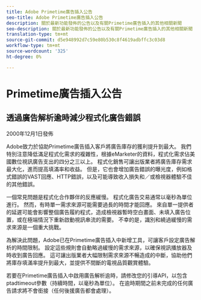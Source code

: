 ```yaml
---
title: Adobe Primetime廣告插入公告
seo-title: Adobe Primetime廣告插入公告
description: 關於最新功能發佈的公告以及有關Primetime廣告插入的其他相關新聞
seo-description: 關於最新功能發佈的公告以及有關Primetime廣告插入的其他相關新聞
translation-type: tm+mt
source-git-commit: d5e948992d7c59e80b530c8f4619adbffc3c03d8
workflow-type: tm+mt
source-wordcount: '325'
ht-degree: 0%

---
```



# Primetime廣告插入公告

## 透過廣告解析逾時減少程式化廣告錯誤

2000年12月1日發佈

Adobe致力於協助Primetime廣告插入客戶將廣告庫存的獲利提升到最大。 我們特別注意降低滿足程式化需求的複雜性，根據eMarketer的資料，程式化需求佔美國數位視訊廣告支出的四分之三以上。 程式化銷售可讓出版業者將廣告庫存需求最大化，進而提高填滿率和收益。 但是，它也會增加廣告錯誤的曝光度，例如格式錯誤的VAST回應、HTTP錯誤，以及可能導致收入損失和／或檢視器體驗不佳的其他錯誤。

一個常見問題是程式化合作夥伴的反應緩慢。 程式化廣告交易通常以毫秒為單位進行。 然而，有時單一需求來源可能需要過長的時間才能回應。 來自單一提供者的延遲可能會影響整個廣告履約程式，造成檢視器暫時空白畫面、未填入廣告位置，或在極端情況下重新啟動視訊串流的需要。 不幸的是，識別和繞過緩慢的需求來源是一個重大挑戰。

為解決此問題，Adobe已在Primetime廣告插入中新增工具，可讓客戶設定廣告解析的時間限制。 設定這些規則會自動略過緩慢的需求來源，以確保視訊播放器及時收到廣告回應。 這可讓出版業者大幅限制需求來源不暢造成的中斷，協助他們將庫存填滿率提升到最大，並提供不間斷的電視品質觀賞體驗。

若要在Primetime廣告插入中啟用廣告解析逾時，請修改您的引導API，以包含ptadtimeout參數（持續時間，以毫秒為單位）。  在逾時期間之前未完成的任何廣告請求將不會銜接（任何後援廣告都會處理）。